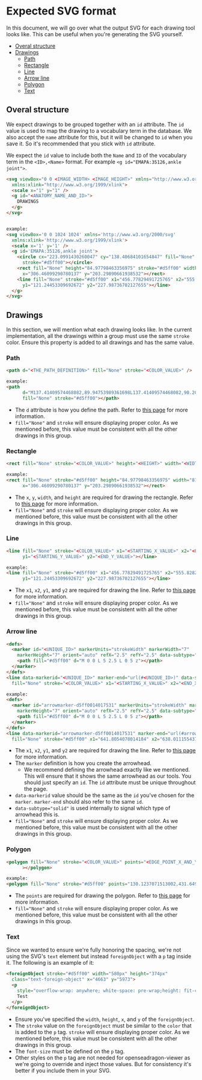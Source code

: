 # Expected SVG format

In this document, we will go over what the output SVG for each drawing tool looks like. This can be useful when you're generating the SVG yourself.

- [Overal structure](#overal-structure)
- [Drawings](#drawings)
  - [Path](#path)
  - [Rectangle](#rectangle)
  - [Line](#line)
  - [Arrow line](#arrow-line)
  - [Polygon](#polygon)
  - [Text](#text)


## Overal structure

We expect drawings to be grouped together with an `id` attribute. The `id` value is used to map the drawing to a vocabulary term in the database. We also accept the `name` attribute for this, but it will be changed to `id` when you save it. So it's recommended that you stick with `id` attribute.

We expect the `id` value to include both the `Name` and `ID` of the vocabulary term in the `<ID>,<Name>` format. For example `<g id="EMAPA:35126,ankle joint">`.

```html
<svg viewBox="0 0 <IMAGE_WIDTH> <IMAGE_HEIGHT>" xmlns="http://www.w3.org/2000/svg"
  xmlns:xlink="http://www.w3.org/1999/xlink">
  <scale x="1" y="1" />
  <g id="<ANATOMY_NAME_AND_ID>">
    DRAWINGS
  </g>
</svg>


example:
<svg viewBox='0 0 1024 1024' xmlns='http://www.w3.org/2000/svg'
  xmlns:xlink='http://www.w3.org/1999/xlink'>
  <scale x='1' y='1' />
  <g id='EMAPA:35126,ankle joint'>
    <circle cx="223.0991430260047" cy="138.40684101654847" fill="None" r="48.989762789621246"
      stroke="#d5ff00"></circle>
    <rect fill="None" height="84.97798463356975" stroke="#d5ff00" width="81.99187352245866"
      x="306.46099290780137" y="203.29890661938532"></rect>
    <line fill="None" stroke="#d5ff00" x1="456.77829491725765" x2="555.8282358156029"
      y1="121.24453309692672" y2="227.98736702127655"></line>
  </g>
</svg>

```

## Drawings

In this section, we will mention what each drawing looks like. In the current implementation, all the drawings within a group must use the same `stroke` color. Ensure this property is added to all drawings and has the same value.

### Path

```html
<path d="<THE_PATH_DEFINITION>" fill="None" stroke="<COLOR_VALUE>" />

example:
<path
      d="M137.41409574468082,89.94753989361698L137.41409574468082,90.2039228723404L137.41409574468082,90.46030585106382L137.144414893617,90.99963430851062L137.144414893617"
      fill="None" stroke="#d5ff00"></path>
```

- The `d` attribute is how you define the path. Refer to [this page](https://developer.mozilla.org/en-US/docs/Web/SVG/Element/path) for more information.
- `fill="None"` and `stroke` will ensure displaying proper color. As we mentioned before, this value must be consistent with all the other drawings in this group.

### Rectangle

```html
<rect fill="None" stroke="<COLOR_VALUE>" height="<HEIGHT>" width="<WIDTH>" x="<X_VALUE>" y="<Y_VALUE>"></rect>

example:
<rect fill="None" stroke="#d5ff00" height="84.97798463356975" width="81.99187352245866"
      x="306.46099290780137" y="203.29890661938532"></rect>
```

- The `x`, `y`, `width`, and `height` are required for drawing the rectangle. Refer to [this page](https://developer.mozilla.org/en-US/docs/Web/SVG/Element/rect) for more information.
- `fill="None"` and `stroke` will ensure displaying proper color. As we mentioned before, this value must be consistent with all the other drawings in this group.

### Line

```html
<line fill="None" stroke="<COLOR_VALUE>" x1="<STARTING_X_VALUE>" x2="<END_X_VALUE>"
      y1="<STARTING_Y_VALUE>" y2="<END_Y_VALUE>"></line>

example:
<line fill="None" stroke="#d5ff00" x1="456.77829491725765" x2="555.8282358156029"
      y1="121.24453309692672" y2="227.98736702127655"></line>
```
- The `x1`, `x2`, `y1`, and `y2` are required for drawing the line. Refer to [this page](https://developer.mozilla.org/en-US/docs/Web/SVG/Element/line) for more information.
- `fill="None"` and `stroke` will ensure displaying proper color. As we mentioned before, this value must be consistent with all the other drawings in this group.

### Arrow line

```html
<defs>
  <marker id="<UNIQUE_ID>" markerUnits="strokeWidth" markerWidth="7"
    markerHeight="7" orient="auto" refX="2.5" refY="2.5" data-subtype="solid">
    <path fill="#d5ff00" d="M 0 0 L 5 2.5 L 0 5 z"></path>
  </marker>
</defs>
<line data-markerid="<UNIQUE_ID>" marker-end="url(#<UNIQUE_ID>)" data-subtype="solid"
  fill="None" stroke="<COLOR_VALUE>" x1="<STARTING_X_VALUE>" x2="<END_X_VALUE>" y1="<STARTING_Y_VALUE>" y2="<END_Y_VALUE>"></line>

example:
<defs>
  <marker id="arrowmarker-d5ff0014017531" markerUnits="strokeWidth" markerWidth="7"
    markerHeight="7" orient="auto" refX="2.5" refY="2.5" data-subtype="solid">
    <path fill="#d5ff00" d="M 0 0 L 5 2.5 L 0 5 z"></path>
  </marker>
</defs>
<line data-markerid="arrowmarker-d5ff0014017531" marker-end="url(#arrowmarker-d5ff0014017531)" data-subtype="solid"
  fill="None" stroke="#d5ff00" x1="641.8054078014184" x2="638.0111554373523" y1="219.37499999999994" y2="315.3996010638298"></line>
```
- The `x1`, `x2`, `y1`, and `y2` are required for drawing the line. Refer to [this page](https://developer.mozilla.org/en-US/docs/Web/SVG/Element/line) for more information.
- The `marker` definition is how you create the arrowhead.
  - We recommend defining the arrowhead exactly like we mentioned. This will ensure that it shows the same arrowhead as our tools. You should just specify an `id`. The `id` attribute must be unique throughout the page.
- `data-markerid` value should be the same as the `id` you've chosen for the `marker`. `marker-end` should also refer to the same `id`.
- `data-subtype="solid"` is used internally to signal which type of arrowhead this is.
- `fill="None"` and `stroke` will ensure displaying proper color. As we mentioned before, this value must be consistent with all the other drawings in this group.


### Polygon

```html
<polygon fill="None" stroke="<COLOR_VALUE>" points="<EDGE_POINT_X_AND_Y_COMBO>"
      ></polygon>

example:
<polygon fill="None" stroke="#d5ff00" points="130.1237071513002,431.6493794326241 251.90115248226948,391.31567671394794 231.10121158392434,447.7095153664302"></polygon>
```
- The `points` are required for drawing the polygon. Refer to [this page](https://developer.mozilla.org/en-US/docs/Web/SVG/Element/polygon) for more information.
- `fill="None"` and `stroke` will ensure displaying proper color. As we mentioned before, this value must be consistent with all the other drawings in this group.


### Text

Since we wanted to ensure we're fully honoring the spacing, we're not using the SVG's `text` element but instead `foreignObject` with a `p` tag inside it. The following is an example of it:


```html
<foreignObject stroke="#d5ff00" width="580px" height="374px"
  class="text-foreign-object" x="4663" y="5973">
  <p
    style="overflow-wrap: anywhere; white-space: pre-wrap;height: fit-content; width: fit-content; font-size: 259.67px; color: rgb(213, 255, 0);">
    Test
  </p>
</foreignObject>
```

- Ensure you've specified the `width`, `height`, `x`, and `y` of the `foreignObject`.
- The `stroke` value on the `foreignObject` must be similar to the `color` that is added to the `p` tag. `stroke` will ensure displaying proper color. As we mentioned before, this value must be consistent with all the other drawings in this group.
- The `font-size` must be defined on the `p` tag.
- Other styles on the `p` tag are not needed for openseadragon-viewer as we're going to override and inject those values. But for consistency it's better if you include them in your SVG.

